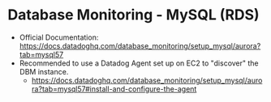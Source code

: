 # Database Monitoring - MySQL (RDS)
- Official Documentation: https://docs.datadoghq.com/database_monitoring/setup_mysql/aurora?tab=mysql57
- Recommended to use a Datadog Agent set up on EC2 to "discover" the DBM instance.
    - https://docs.datadoghq.com/database_monitoring/setup_mysql/aurora?tab=mysql57#install-and-configure-the-agent
